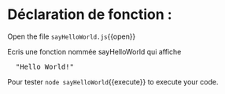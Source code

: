# Déclaration de fonction :

Open the file `sayHelloWorld.js`{{open}}

Ecris une fonction nommée sayHelloWorld qui affiche 

<pre class="file">
  "Hello World!"
</pre>

Pour tester `node sayHelloWorld`{{execute}} to execute your code.

